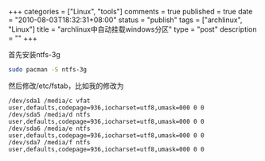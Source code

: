 +++
categories = ["Linux", "tools"]
comments = true
published = true
date = "2010-08-03T18:32:31+08:00"
status = "publish"
tags = ["archlinux", "Linux"]
title = "archlinux中自动挂载windows分区"
type = "post"
description = ""
+++


首先安装ntfs-3g

```sh
sudo pacman -S ntfs-3g
```

然后修改/etc/fstab，比如我的修改为

``` 
/dev/sda1 /media/c vfat user,defaults,codepage=936,iocharset=utf8,umask=000 0 0
/dev/sda5 /media/d ntfs user,defaults,codepage=936,iocharset=utf8,umask=000 0 0
/dev/sda6 /media/e ntfs user,defaults,codepage=936,iocharset=utf8,umask=000 0 0
/dev/sda7 /media/f ntfs user,defaults,codepage=936,iocharset=utf8,umask=000 0 0
```
<!--more-->